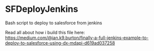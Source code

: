 # SFDeployJenkins
Bash script to deploy to salesforce from jenkins

Read all about how i build this file here: https://medium.com/@ian.k9.burton/finally-a-full-jenkins-example-to-deploy-to-salesforce-using-dx-mdapi-d619ad037258 
